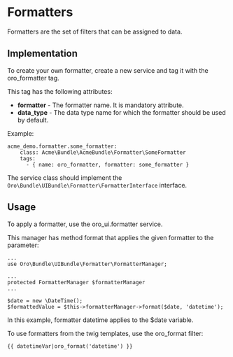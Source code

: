 <a id="bundle-docs-platform-ui-bundle-formatters"></a>

# Formatters

Formatters are the set of filters that can be assigned to data.

## Implementation

To create your own formatter, create a new service and tag it with the oro_formatter tag.

This tag has the following attributes:

* **formatter** - The formatter name. It is mandatory attribute.
* **data_type** - The data type name for which the formatter should be used by default.

Example:

```none
acme_demo.formatter.some_formatter:
    class: Acme\Bundle\AcmeBundle\Formatter\SomeFormatter
    tags:
      - { name: oro_formatter, formatter: some_formatter }
```

The service class should implement the `Oro\Bundle\UIBundle\Formatter\FormatterInterface` interface.

## Usage

To apply a formatter, use the oro_ui.formatter service.

This manager has method format that applies the given formatter to the parameter:

```none
...
use Oro\Bundle\UIBundle\Formatter\FormatterManager;

...
protected FormatterManager $formatterManager
...

$date = new \DateTime();
$formattedValue = $this->formatterManager->format($date, 'datetime');
```

In this example, formatter datetime applies to the $date variable.

To use formatters from the twig templates, use the oro_format filter:

```none
{{ datetimeVar|oro_format('datetime') }}
```
